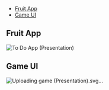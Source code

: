 - [Fruit App](#fruit-app)
- [Game UI](#game-ui)


## Fruit App
![To Do App (Presentation)](https://github.com/user-attachments/assets/925f8b26-dabc-4401-a708-1784855232ad)

## Game UI
![Uploading game (Presentation).svg…]()
